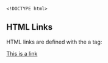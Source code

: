     <!DOCTYPE html>
<html>
<body>

<h2>HTML Links</h2>
<p>HTML links are defined with the a tag:</p>

<a href="/auth/index">This is a link</a>

</body>
</html>
